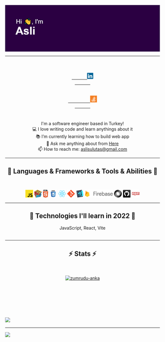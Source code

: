 
   <a align="center" href="https://github.com/khalby786/REHeader">
      <img align="center" src="https://raw.githubusercontent.com/aslslts/aslslts/master/header.png" alt="Hello, I'm Asli">
   </a>

   <hr>


<h5 align="center">
    <code>
       <a href="https://www.linkedin.com/in/asli-sulutas-843379178/" title="LinkedIn Profile">
       <img width="20" src="https://raw.githubusercontent.com/aslslts/aslslts/4ee0e98a63e0985d0e4cc9bae2b9a98c4ace4351/linkedin.svg">
       </a>
   </code>   
    <code>
       <a href="https://stackoverflow.com/users/12831798/asli-sulutas" title="Stack Overflow Profile">
          <img width="22" src="https://raw.githubusercontent.com/aslslts/aslslts/4ee0e98a63e0985d0e4cc9bae2b9a98c4ace4351/stackoverflow.svg">
       </a>
   </code>
</h5>

<p align="center">
    I'm a software engineer based in Turkey!
    <br>  
    💻 I love writing code and learn anythings about it
    <br>
    📚 I’m currently learning how to build web app 
    <br>
    💬 Ask me anything about from <a href="https://github.com/aslslts/aslslts/issues" title="Issues">Here</a>
    <br>
    📫 How to reach me: <a href="mailto: aslisulutas@gmail.com">aslisulutas@gmail.com</a>
 </p>



<hr>
  <h2 align="center">🚀 Languages & Frameworks & Tools & Abilities 🚀</h2>
  <br>
  <p align="center">
    <code><img title="Javascript" height="25" src="https://raw.githubusercontent.com/aslslts/aslslts/master/javascript.svg"></code>
    <code><img title="Problem Solving" height="25" src="https://raw.githubusercontent.com/aslslts/aslslts/master/problemSolving.png"></code>
    <code><img title="HTML5" height="25" src="https://raw.githubusercontent.com/aslslts/aslslts/master/html5.svg"></code>
    <code><img title="CSS3" height="25" src="https://raw.githubusercontent.com/aslslts/aslslts/master/css.svg"></code>
    <code><img title="React" height="25" src="https://raw.githubusercontent.com/aslslts/aslslts/master/react-original.svg"></code>
    <code><img title="Git" height="25" src="https://raw.githubusercontent.com/aslslts/aslslts/master/git-original.svg"></code>
    <code><img title="Visual Studio Code" height="25" src="https://raw.githubusercontent.com/aslslts/aslslts/master/vscode.png"></code>
    <code><img title="Firebase" height="25" src="https://raw.githubusercontent.com/aslslts/aslslts/master/firebase.png"></code>
    <code><img title="JSON" height="25" src="https://raw.githubusercontent.com/aslslts/aslslts/master/json.svg"></code>
    <code><img title="GitHub" height="25" src="https://raw.githubusercontent.com/aslslts/aslslts/master/github.svg"></code>
    <code><img title="npm" height="25" src="https://raw.githubusercontent.com/aslslts/aslslts/master/npm.svg"></code>
  </p>
<hr>
  <h2 align="center">🚀 Technologies I'll learn in 2022 🚀</h2>
  <div align="center">
      JavaScript, 
      React,
      Vite
  </div>
  <br>
<hr>


<h2 align="center">⚡ Stats ⚡</h2>
  <br>
  <p align=center>
    <div align=center>
      <a href="https://github.com/denvercoder1/github-readme-streak-stats" title="Go to Source">
        <img align="center" width=396 src="https://github-readme-streak-stats.herokuapp.com/?user=aslslts&theme=radical&border=61dafb&hide_border=true" alt="zumrudu-anka" />
         <br><br><br><br><br><br><br>
      </a>
<!--       <a href="https://github.com/aslslts/github-readme-stats" title="Go to Source">
        <img align="right" width=396 src="https://github-readme-stats.vercel.app/api?username=aslslts&show_icons=true&theme=radical&border_color=61dafb&hide_border=true" />
      </a>
    </div>
    <br><br><br><br><br><br><br><br><br><br><br>
    <div align=center>
      <a href="https://github.com/aslslts/github-readme-stats">
        <img width=325 align="center" src="https://github-readme-stats.vercel.app/api/top-langs/?username=aslslts&layout=compact&show_icons=true&theme=radical" />
      </a> -->
    </div>
    <br>
    <img src="https://github-readme-activity-graph.cyclic.app/graph?username=aslslts&bg_color=1a044f&color=53d5fd&line=d357fe&point=232323&area=true&hide_border=true"/>
  </p>

  <hr>

![](https://komarev.com/ghpvc/?username=aslslts&color=dc143c)
